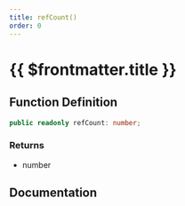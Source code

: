 ```yaml
---
title: refCount()
order: 0
---
```


# {{ $frontmatter.title }}

<!--@include: ./refCount_partial_header.md-->

## Function Definition

```ts
public readonly refCount: number;
```

### Returns

* number

## Documentation

<!--@include: ./refCount_partial_footer.md-->
